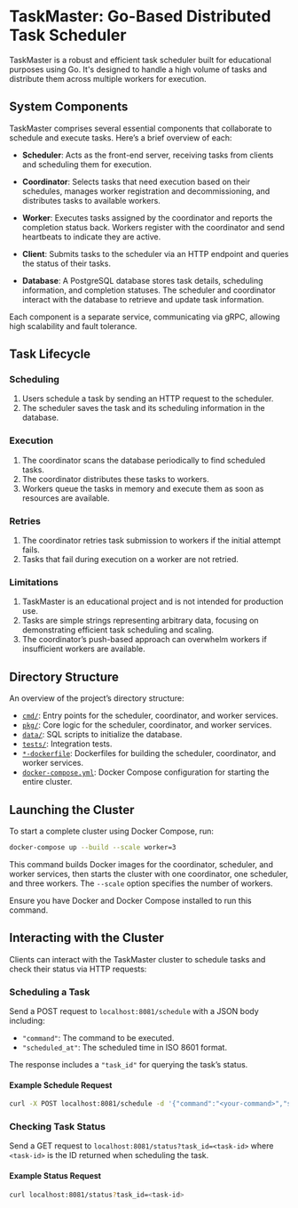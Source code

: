 # TaskMaster: Go-Based Distributed Task Scheduler

TaskMaster is a robust and efficient task scheduler built for educational purposes using Go. It's designed to handle a high volume of tasks and distribute them across multiple workers for execution.

## System Components

TaskMaster comprises several essential components that collaborate to schedule and execute tasks. Here’s a brief overview of each:

- **Scheduler**: Acts as the front-end server, receiving tasks from clients and scheduling them for execution.

- **Coordinator**: Selects tasks that need execution based on their schedules, manages worker registration and decommissioning, and distributes tasks to available workers.

- **Worker**: Executes tasks assigned by the coordinator and reports the completion status back. Workers register with the coordinator and send heartbeats to indicate they are active.

- **Client**: Submits tasks to the scheduler via an HTTP endpoint and queries the status of their tasks.

- **Database**: A PostgreSQL database stores task details, scheduling information, and completion statuses. The scheduler and coordinator interact with the database to retrieve and update task information.

Each component is a separate service, communicating via gRPC, allowing high scalability and fault tolerance.

## Task Lifecycle

### Scheduling

1. Users schedule a task by sending an HTTP request to the scheduler.
2. The scheduler saves the task and its scheduling information in the database.

### Execution

1. The coordinator scans the database periodically to find scheduled tasks.
2. The coordinator distributes these tasks to workers.
3. Workers queue the tasks in memory and execute them as soon as resources are available.

### Retries

1. The coordinator retries task submission to workers if the initial attempt fails.
2. Tasks that fail during execution on a worker are not retried.

### Limitations

1. TaskMaster is an educational project and is not intended for production use.
2. Tasks are simple strings representing arbitrary data, focusing on demonstrating efficient task scheduling and scaling.
3. The coordinator’s push-based approach can overwhelm workers if insufficient workers are available.

## Directory Structure

An overview of the project’s directory structure:

- [`cmd/`](./cmd/): Entry points for the scheduler, coordinator, and worker services.
- [`pkg/`](./pkg/): Core logic for the scheduler, coordinator, and worker services.
- [`data/`](./data/): SQL scripts to initialize the database.
- [`tests/`](./tests/): Integration tests.
- [`*-dockerfile`](./docker-compose.yml): Dockerfiles for building the scheduler, coordinator, and worker services.
- [`docker-compose.yml`](./docker-compose.yml): Docker Compose configuration for starting the entire cluster.

## Launching the Cluster

To start a complete cluster using Docker Compose, run:

```sh
docker-compose up --build --scale worker=3
```

This command builds Docker images for the coordinator, scheduler, and worker services, then starts the cluster with one coordinator, one scheduler, and three workers. The `--scale` option specifies the number of workers.

Ensure you have Docker and Docker Compose installed to run this command.

## Interacting with the Cluster

Clients can interact with the TaskMaster cluster to schedule tasks and check their status via HTTP requests:

### Scheduling a Task

Send a POST request to `localhost:8081/schedule` with a JSON body including:

- `"command"`: The command to be executed.
- `"scheduled_at"`: The scheduled time in ISO 8601 format.

The response includes a `"task_id"` for querying the task’s status.

#### Example Schedule Request

```sh
curl -X POST localhost:8081/schedule -d '{"command":"<your-command>","scheduled_at":"2023-12-25T22:34:00+05:30"}'
```

### Checking Task Status

Send a GET request to `localhost:8081/status?task_id=<task-id>` where `<task-id>` is the ID returned when scheduling the task.

#### Example Status Request

```sh
curl localhost:8081/status?task_id=<task-id>
```